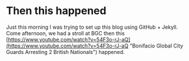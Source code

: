 # Then this happened

Just this morning I was trying to set up this blog using GitHub + Jekyll. Come afternoon, we had a stroll at BGC then this [https://www.youtube.com/watch?v=54F3o-rJ-aQ](https://www.youtube.com/watch?v=54F3o-rJ-aQ "Bonifacio Global City Guards Arresting 2 British Nationals") happened. 

